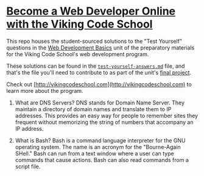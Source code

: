 # [Become a Web Developer Online with the Viking Code School](http://vikingcodeschool.com)

This repo houses the student-sourced solutions to the "Test Yourself" questions in the [Web Development Basics](http://vikingcodeschool.com/WK0001) unit of the preparatory materials for the Viking Code School's web development program.  

These solutions can be found in the [`test-yourself-answers.md`](/test-yourself-answers.md) file, and that's the file you'll need to contribute to as part of the unit's [final project](http://vikingcodeschool.com/web-development-basics/getting-comfortable-with-git-and-the-command-line).

Check out [http://vikingcodeschool.com](http://vikingcodeschool.com) to learn more about the program.

1.  What are DNS Servers?
  DNS stands for Domain Name Server.  They maintain a directory of domain names and translate them to IP addresses.  This provides an easy way for people to remember sites they frequent without memorizing the string of numbers that accompany an IP address.

2.  What is Bash?
  Bash is a command language interpreter for the GNU operating system.  The name is an acronym for the "Bourne-Again SHell."  Bash can run from a text window where a user can type commands that cause actions.  Bash can also read commands from a script file.